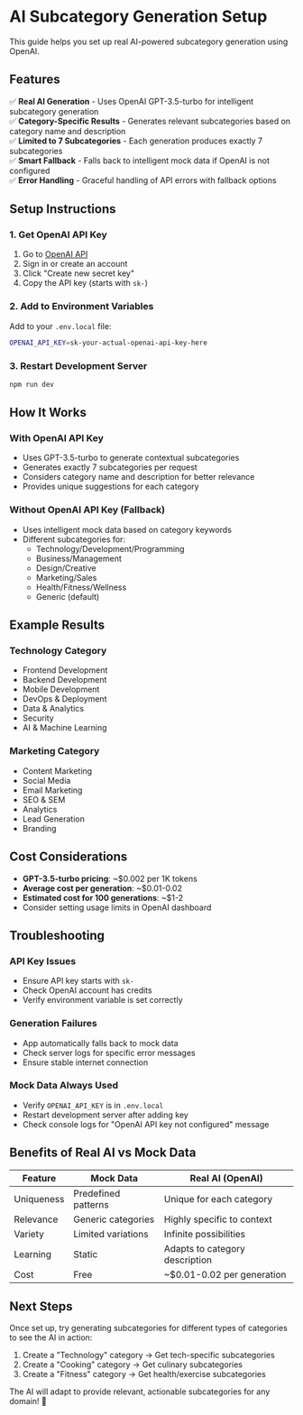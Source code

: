 # AI Subcategory Generation Setup

This guide helps you set up real AI-powered subcategory generation using OpenAI.

## Features

✅ **Real AI Generation** - Uses OpenAI GPT-3.5-turbo for intelligent subcategory generation  
✅ **Category-Specific Results** - Generates relevant subcategories based on category name and description  
✅ **Limited to 7 Subcategories** - Each generation produces exactly 7 subcategories  
✅ **Smart Fallback** - Falls back to intelligent mock data if OpenAI is not configured  
✅ **Error Handling** - Graceful handling of API errors with fallback options  

## Setup Instructions

### 1. Get OpenAI API Key

1. Go to [OpenAI API](https://platform.openai.com/api-keys)
2. Sign in or create an account
3. Click "Create new secret key"
4. Copy the API key (starts with `sk-`)

### 2. Add to Environment Variables

Add to your `.env.local` file:
```bash
OPENAI_API_KEY=sk-your-actual-openai-api-key-here
```

### 3. Restart Development Server

```bash
npm run dev
```

## How It Works

### With OpenAI API Key
- Uses GPT-3.5-turbo to generate contextual subcategories
- Generates exactly 7 subcategories per request
- Considers category name and description for better relevance
- Provides unique suggestions for each category

### Without OpenAI API Key (Fallback)
- Uses intelligent mock data based on category keywords
- Different subcategories for:
  - Technology/Development/Programming
  - Business/Management
  - Design/Creative
  - Marketing/Sales
  - Health/Fitness/Wellness
  - Generic (default)

## Example Results

### Technology Category
- Frontend Development
- Backend Development
- Mobile Development
- DevOps & Deployment
- Data & Analytics
- Security
- AI & Machine Learning

### Marketing Category
- Content Marketing
- Social Media
- Email Marketing
- SEO & SEM
- Analytics
- Lead Generation
- Branding

## Cost Considerations

- **GPT-3.5-turbo pricing**: ~$0.002 per 1K tokens
- **Average cost per generation**: ~$0.01-0.02
- **Estimated cost for 100 generations**: ~$1-2
- Consider setting usage limits in OpenAI dashboard

## Troubleshooting

### API Key Issues
- Ensure API key starts with `sk-`
- Check OpenAI account has credits
- Verify environment variable is set correctly

### Generation Failures
- App automatically falls back to mock data
- Check server logs for specific error messages
- Ensure stable internet connection

### Mock Data Always Used
- Verify `OPENAI_API_KEY` is in `.env.local`
- Restart development server after adding key
- Check console logs for "OpenAI API key not configured" message

## Benefits of Real AI vs Mock Data

| Feature | Mock Data | Real AI (OpenAI) |
|---------|-----------|------------------|
| Uniqueness | Predefined patterns | Unique for each category |
| Relevance | Generic categories | Highly specific to context |
| Variety | Limited variations | Infinite possibilities |
| Learning | Static | Adapts to category description |
| Cost | Free | ~$0.01-0.02 per generation |

## Next Steps

Once set up, try generating subcategories for different types of categories to see the AI in action:

1. Create a "Technology" category → Get tech-specific subcategories
2. Create a "Cooking" category → Get culinary subcategories  
3. Create a "Fitness" category → Get health/exercise subcategories

The AI will adapt to provide relevant, actionable subcategories for any domain! 🚀
